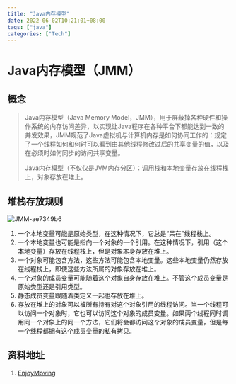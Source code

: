 ```yaml
---
title: "Java内存模型"
date: 2022-06-02T10:21:01+08:00
tags: ["java"]
categories: ["Tech"]
---
```


# Java内存模型（JMM）

## 概念

> Java内存模型（Java Memory Model，JMM），用于屏蔽掉各种硬件和操作系统的内存访问差异，以实现让Java程序在各种平台下都能达到一致的并发效果，JMM规范了Java虚拟机与计算机内存是如何协同工作的：规定了一个线程如何和何时可以看到由其他线程修改过后的共享变量的值，以及在必须时如何同步的访问共享变量。
>
> Java内存模型（不仅仅是JVM内存分区）：调用栈和本地变量存放在线程栈上，对象存放在堆上。

## 堆栈存放规则
![JMM-ae7349b6](https://image.shijinping.cn/picgo/202206021021081.jpg)

1. 一个本地变量可能是原始类型，在这种情况下，它总是“呆在”线程栈上。  
2. 一个本地变量也可能是指向一个对象的一个引用。在这种情况下，引用（这个本地变量）存放在线程栈上，但是对象本身存放在堆上。
3. 一个对象可能包含方法，这些方法可能包含本地变量。这些本地变量仍然存放在线程栈上，即使这些方法所属的对象存放在堆上。
4. 一个对象的成员变量可能随着这个对象自身存放在堆上。不管这个成员变量是原始类型还是引用类型。
5. 静态成员变量跟随着类定义一起也存放在堆上。
6. 存放在堆上的对象可以被所有持有对这个对象引用的线程访问。当一个线程可以访问一个对象时，它也可以访问这个对象的成员变量。如果两个线程同时调用同一个对象上的同一个方法，它们将会都访问这个对象的成员变量，但是每一个线程都拥有这个成员变量的私有拷贝。


## 资料地址
1. [EnjoyMoving](https://zhuanlan.zhihu.com/p/29881777)